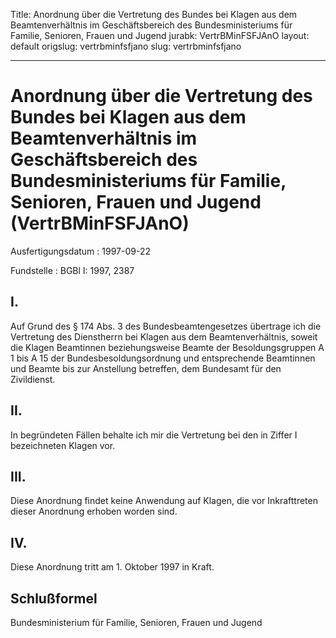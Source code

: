 Title: Anordnung über die Vertretung des Bundes bei Klagen aus dem Beamtenverhältnis
  im Geschäftsbereich des Bundesministeriums für Familie, Senioren, Frauen und Jugend
jurabk: VertrBMinFSFJAnO
layout: default
origslug: vertrbminfsfjano
slug: vertrbminfsfjano

---

# Anordnung über die Vertretung des Bundes bei Klagen aus dem Beamtenverhältnis im Geschäftsbereich des Bundesministeriums für Familie, Senioren, Frauen und Jugend (VertrBMinFSFJAnO)

Ausfertigungsdatum
:   1997-09-22

Fundstelle
:   BGBl I: 1997, 2387



## I.

Auf Grund des § 174 Abs. 3 des Bundesbeamtengesetzes übertrage ich die
Vertretung des Dienstherrn bei Klagen aus dem Beamtenverhältnis,
soweit die Klagen Beamtinnen beziehungsweise Beamte der
Besoldungsgruppen A 1 bis A 15 der Bundesbesoldungsordnung und
entsprechende Beamtinnen und Beamte bis zur Anstellung betreffen, dem
Bundesamt für den Zivildienst.


## II.

In begründeten Fällen behalte ich mir die Vertretung bei den in Ziffer
I bezeichneten Klagen vor.


## III.

Diese Anordnung findet keine Anwendung auf Klagen, die vor
Inkrafttreten dieser Anordnung erhoben worden sind.


## IV.

Diese Anordnung tritt am 1. Oktober 1997 in Kraft.


## Schlußformel

Bundesministerium für Familie, Senioren, Frauen und Jugend

